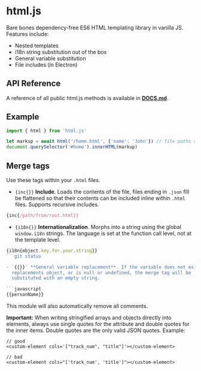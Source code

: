 # html.js

Bare bones dependency-free ES6 HTML templating library in vanilla JS. Features include:

- Nested templates
- i18n string substitution out of the box
- General variable substitution
- File includes (in Electron)

## API Reference

A reference of all public html.js methods is available in
**[DOCS.md](DOCS.md)**.

## Example

```javascript
import { html } from 'html.js'

let markup = await html('/home.html', {'name': 'John'}) // file paths require Electron
document.querySelector('#home').innerHTML(markup)
```

## Merge tags

Use these tags within your `.html` files.

- `{inc{}}` **Include**. Loads the contents of the file, files ending in `.json`
  fill be flattened so that their contents can be included inline within `.html`
  files. Supports recursive includes.

```javascript
{inc{/path/from/root.html}}
```

- `{i18n{}}` **Internationalization**. Morphs into a string using the global
  `window.i18n` strings. The language is set at the function call level, not
  at the template level.

```javascript
{i18n{object.key.for.your.string}}
```git status

- `{{}}` **General variable replacement**. If the variable does not exist in the
  replacements object, or is null or undefined, the merge tag will be
  substituted with an empty string.

```javascript
{{personName}}
```

This module will also automatically remove all <!-- --> comments.

**Important:** When writing stringified arrays and objects directly into elements, always use single quotes
for the attribute and double quotes for the inner items. Double quotes are the only valid JSON
quotes. Example:

    // good
    <custom-element cols='["track_num", "title"]'></custom-element>

    // bad
    <custom-element cols="['track_num', 'title']"></custom-element>